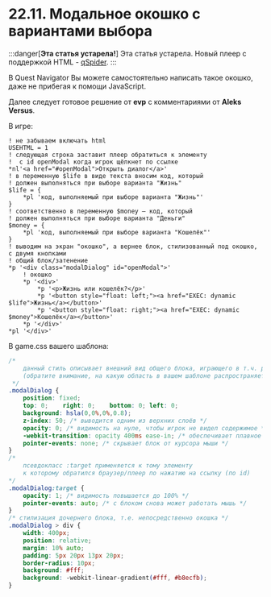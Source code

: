 # 22.11. Модальное окошко с вариантами выбора
<!-- [:faq_22_11] -->

:::danger[**Эта статья устарела!**]
Эта статья устарела. Новый плеер с поддержкой HTML - [qSpider](../../articles/04_qspider_0004).
:::

В Quest Navigator Вы можете самостоятельно написать такое окошко, даже не прибегая к помощи JavaScript.

Далее следует готовое решение от **evp** с комментариями от **Aleks Versus**.

В игре:
```qsp
! не забываем включать html
USEHTML = 1
! следующая строка заставит плеер обратиться к элементу
!  с id openModal когда игрок щёлкнет по ссылке
*nl'<a href="#openModal">Открыть диалог</a>'
! в переменную $life в виде текста вносим код, который
! должен выполняться при выборе варианта "Жизнь"
$life = { 
	*pl 'код, выполняемый при выборе варианта "Жизнь"'
}
! соответственно в переменную $money — код, который
! должен выполняться при выборе варианта "Деньги"
$money = { 
	*pl 'код, выполняемый при выборе варианта "Кошелёк"'
} 
! выводим на экран "окошко", а вернее блок, стилизованный под окошко, с двумя кнопками
! общий блок/затенение
*p '<div class="modalDialog" id="openModal">'
	! окошко
	*p '<div>' 
		*p '<p>Жизнь или кошелёк?</p>' 
		*p '<button style="float: left;"><a href="EXEC: dynamic $life">Жизнь</a></button>' 
		*p '<button style="float: right;"><a href="EXEC: dynamic $money">Кошелёк</a></button>' 
	*p '</div>' 
*pl '</div>'
```
В game.css вашего шаблона:
```css
/*
	данный стиль описывает внешний вид общего блока, играющего в т.ч. роль затенения
	(обратите внимание, на какую область в вашем шаблоне распространяется затенение)
 */
.modalDialog { 
	position: fixed; 
	top: 0;    right: 0;    bottom: 0; left: 0; 
	background: hsla(0,0%,0%,0.8); 
	z-index: 50; /* выводится одним из верхних слоёв */
	opacity: 0; /* видимость на нуле, чтобы игрок не видел содержимое */
	-webkit-transition: opacity 400ms ease-in; /* обеспечивает плавное появление */
	pointer-events: none; /* скрывает блок от курсора мыши */
} 
/* 
	псевдокласс :target применяется к тому элементу
	к которому обратился браузер/плеер по нажатию на ссылку (по id)
*/
.modalDialog:target { 
	opacity: 1; /* видимость повышается до 100% */
	pointer-events: auto; /* с блоком снова может работать мышь */
} 
/* стилизация дочернего блока, т.е. непосредственно окошка */
.modalDialog > div { 
	width: 400px; 
	position: relative; 
	margin: 10% auto; 
	padding: 5px 20px 13px 20px; 
	border-radius: 10px; 
	background: #fff; 
	background: -webkit-linear-gradient(#fff, #b8ecfb); 
}
```
